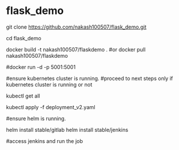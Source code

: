 # flask_demo

git clone https://github.com/nakash100507/flask_demo.git

cd flask_demo

docker build -t nakash100507/flaskdemo . #or docker pull nakash100507/flaskdemo

#docker run -d -p 5001:5001

#ensure kubernetes cluster is running.
#proceed to next steps only if kubernetes cluster is running or not

kubectl get all

kubectl apply -f deployment_v2.yaml

#ensure helm is running.

helm install stable/gitlab 
helm install stable/jenkins

#access jenkins and run the job


